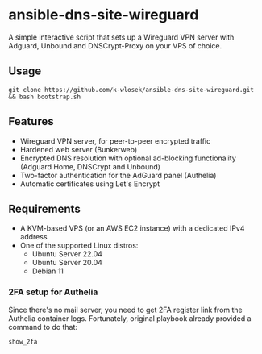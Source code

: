 # ansible-dns-site-wireguard

A simple interactive script that sets up a Wireguard VPN server with Adguard, Unbound and DNSCrypt-Proxy on your VPS of choice.

## Usage

```
git clone https://github.com/k-wlosek/ansible-dns-site-wireguard.git && bash bootstrap.sh
```

## Features
* Wireguard VPN server, for peer-to-peer encrypted traffic
* Hardened web server (Bunkerweb)
* Encrypted DNS resolution with optional ad-blocking functionality (Adguard Home, DNSCrypt and Unbound)
* Two-factor authentication for the AdGuard panel (Authelia)
* Automatic certificates using Let's Encrypt

## Requirements
* A KVM-based VPS (or an AWS EC2 instance) with a dedicated IPv4 address
* One of the supported Linux distros:
  * Ubuntu Server 22.04
  * Ubuntu Server 20.04
  * Debian 11

### 2FA setup for Authelia
Since there's no mail server, you need to get 2FA register link from the Authelia container logs. Fortunately, original playbook already provided a command to do that:
```bash
show_2fa
```
